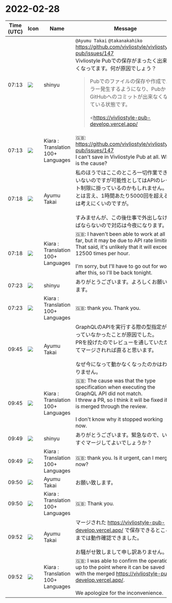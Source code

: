 # 2022-02-28

|Time (UTC)|Icon|Name|Message|
|---|---|---|---|
|07:13|![](https://avatars.slack-edge.com/2018-04-27/354445776386_e258f5ed5ba887b08668_72.jpg)|shinyu|`@Ayumu Takai` `@takanakahiko`<br><https://github.com/vivliostyle/vivliostyle-pub/issues/147><br>Vivliostyle Pubでの保存がまったく出来なくなってます。何が原因でしょう？<br><blockquote>Pubでのファイルの保存や作成でエラー発生するようになり、PubからGitHubへのコミットが出来なくなっている状態です。<br><br><https://vivliostyle-pub-develop.vercel.app/|https://vivliostyle-pub-develop.vercel.app/>  <br>および  <br><https://vivliostyle-pub-develop-proto.vercel.app/|https://vivliostyle-pub-develop-proto.vercel.app/>  <br>の両方で、  <br>いくつかのGitHubリポジトリでのPubでの編集やファイル作成を試してみましたが、いずれもエラーになります（develop版とdevelop-proto版とでエラーが違うことについては後述 ）。  <br>ユーザーから「PUBで文書が保存できない」と報告を受けて、私の方でもテストして確認したので、特定ユーザーアカウントだけでの問題でもないようです。<br><br>以下、こちらでテストした結果です：<br><br>まず、  <br><https://vivliostyle-pub-develop.vercel.app/|https://vivliostyle-pub-develop.vercel.app/>  <br>でGitHubリポジトリ <https://github.com/MurakamiShinyu/pubtest2|https://github.com/MurakamiShinyu/pubtest2> のファイル README.md を編集して Save Document をクリックすると、<br><br><https://user-images.githubusercontent.com/3324737/155936836-0201ae90-f118-48d4-9d6b-02d6a9a628c8.png|スクリーンショット 2022-02-28 15 16 07><br><br>このように、「保存に失敗しました status code 400」が発生します。<br><br><https://vivliostyle-pub-develop-proto.vercel.app/|https://vivliostyle-pub-develop-proto.vercel.app/>  <br>のほうで、同様のテストをしようとしたところ、まずエディターでの編集で文字を入力しはじめたところで、  <br>「ファイルが保存されていません。変更を破棄しますか？」  <br>というalertが出ました。文字を入力しはじめたところでこれが出るのは異常です。<br><br><https://user-images.githubusercontent.com/3324737/155937834-be75f03b-7b41-4881-84b9-47ab40d05be5.png|スクリーンショット 2022-02-28 15 22 08><br><br>ここで「キャンセル」をクリックして、文字入力を続けて、それから Save Document をクリックすると、<br><br><https://user-images.githubusercontent.com/3324737/155938339-cd17a494-1c72-41fb-b757-da15c7df65cc.png|スクリーンショット 2022-02-28 15 23 32><br><br>このように、「保存に失敗しました status code 500」が発生します。<br><br>また、ファイル作成を試みたところ、次のようにエラーになりました。<br><br><https://user-images.githubusercontent.com/3324737/155939243-1357a638-dece-423b-bb17-bb073faffa40.png|スクリーンショット 2022-02-28 16 06 51><br><br><blockquote>ファイル(…)が作成できませんでした:Request failed due to following response errors: - Nullability mismatch on variable $additions and argument additions ([FileAddition] / [FileAddition!]) - Nullability mismatch on variable $deletions and argument deletions ([FileDeletion] / [FileDeletion!]) - Type mismatch on variable $headOid and argument expectedHeadOid (String! / GitObjectID!)</blockquote>このエラー内容は、develop版でもdevelop-proto版でも同じです。また、このときDevToolsのコンソールには特に何も出力されません。</blockquote>|
|07:13|![](https://avatars.slack-edge.com/2021-08-02/2324149410423_2aa7423c4133ecb9f168_72.png)|Kiara : Translation 100+ Languages|🇬🇧:  <br><https://github.com/vivliostyle/vivliostyle-pub/issues/147><br>I can't save in Vivliostyle Pub at all. What is the cause?|
|07:18|![](https://avatars.slack-edge.com/2021-11-13/2734732574129_8d1b9fea40457c8d0a44_72.png)|Ayumu Takai|私のほうではここのところ一切作業できていないのですが可能性としてはAPIのレート制限に掛っているのかもしれません。<br>とは言え、1時間あたり5000回を超えるとは考えにくいのですが。<br><br>すみませんが、この後仕事で外出しなければならないので対応は今夜になります。|
|07:18|![](https://avatars.slack-edge.com/2021-08-02/2324149410423_2aa7423c4133ecb9f168_72.png)|Kiara : Translation 100+ Languages|🇬🇧: I haven't been able to work at all so far, but it may be due to API rate limiting.<br>That said, it's unlikely that it will exceed 12500 times per hour.<br><br>I'm sorry, but I'll have to go out for work after this, so I'll be back tonight.|
|07:23|![](https://avatars.slack-edge.com/2018-04-27/354445776386_e258f5ed5ba887b08668_72.jpg)|shinyu|ありがとうございます。よろしくお願いします。|
|07:23|![](https://avatars.slack-edge.com/2021-08-02/2324149410423_2aa7423c4133ecb9f168_72.png)|Kiara : Translation 100+ Languages|🇬🇧: thank you. Thank you.|
|09:45|![](https://avatars.slack-edge.com/2021-11-13/2734732574129_8d1b9fea40457c8d0a44_72.png)|Ayumu Takai|GraphQLのAPIを実行する際の型指定が合っていなかったことが原因でした。<br>PRを投げたのでレビューを通していただいてマージされれば直ると思います。<br><br>なぜ今になって動かなくなったのかはわかりません。|
|09:45|![](https://avatars.slack-edge.com/2021-08-02/2324149410423_2aa7423c4133ecb9f168_72.png)|Kiara : Translation 100+ Languages|🇬🇧: The cause was that the type specification when executing the GraphQL API did not match.<br>I threw a PR, so I think it will be fixed if it is merged through the review.<br><br>I don't know why it stopped working now.|
|09:49|![](https://avatars.slack-edge.com/2018-04-27/354445776386_e258f5ed5ba887b08668_72.jpg)|shinyu|ありがとうございます。緊急なので、いますぐマージしてよいでしょうか？|
|09:49|![](https://avatars.slack-edge.com/2021-08-02/2324149410423_2aa7423c4133ecb9f168_72.png)|Kiara : Translation 100+ Languages|🇬🇧: thank you. Is it urgent, can I merge it now?|
|09:50|![](https://avatars.slack-edge.com/2021-11-13/2734732574129_8d1b9fea40457c8d0a44_72.png)|Ayumu Takai|お願い致します。|
|09:50|![](https://avatars.slack-edge.com/2021-08-02/2324149410423_2aa7423c4133ecb9f168_72.png)|Kiara : Translation 100+ Languages|🇬🇧: Thank you.|
|09:52|![](https://avatars.slack-edge.com/2021-11-13/2734732574129_8d1b9fea40457c8d0a44_72.png)|Ayumu Takai|マージされた <https://vivliostyle-pub-develop.vercel.app/> で保存できるところまでは動作確認できました。<br><br>お騒がせ致しまして申し訳ありません。|
|09:52|![](https://avatars.slack-edge.com/2021-08-02/2324149410423_2aa7423c4133ecb9f168_72.png)|Kiara : Translation 100+ Languages|🇬🇧: I was able to confirm the operation up to the point where it can be saved with the merged <https://vivliostyle-pub-develop.vercel.app/>.<br><br>We apologize for the inconvenience.|
